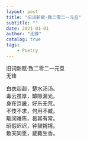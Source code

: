 ```yaml
---
layout: post
title: "旧词新赋·致二零二一元旦"
subtitle: ""
date: 2021-01-01
author: "无锋"
catalog: true
tags: 
    - Poetry
---
```

旧词新赋·致二零二一元旦  
无锋

白衣赳赳，楚水汤汤。  
毒云虽厚，罅隙漏光。  
身在京畿，好乐无荒。  
不忮不求，何用不臧。  
觏闵难陈，曷其有常。  
昭假迟迟，钟鼓锵锵。  
敷天同愿，葳蕤生香。  